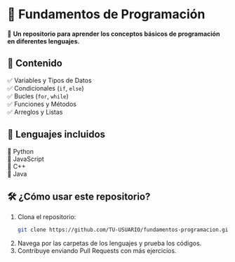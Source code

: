 # 🚀 Fundamentos de Programación  
📌 **Un repositorio para aprender los conceptos básicos de programación en diferentes lenguajes.**  

## 📂 Contenido  
✅ Variables y Tipos de Datos  
✅ Condicionales (`if`, `else`)  
✅ Bucles (`for`, `while`)  
✅ Funciones y Métodos  
✅ Arreglos y Listas  

## 📌 Lenguajes incluidos  
🔹 Python  
🔹 JavaScript  
🔹 C++  
🔹 Java  

## 🛠️ ¿Cómo usar este repositorio?  
1. Clona el repositorio:  
   ```bash
   git clone https://github.com/TU-USUARIO/fundamentos-programacion.git
2. Navega por las carpetas de los lenguajes y prueba los códigos.
3. Contribuye enviando Pull Requests con más ejercicios.

